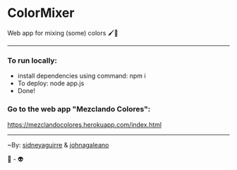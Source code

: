# ColorMixer
Web app for mixing (some) colors 🖌️🎨

***
### To run locally:
- install dependencies using command: npm i
- To deploy: node app.js
- Done!


### Go to the web app "Mezclando Colores":
https://mezclandocolores.herokuapp.com/index.html

***

~By: [sidneyaguirre](https://github.com/sidneyaguirre) &  [johnagaleano](https://github.com/JohnaGaleano)

🤖 - 👽
